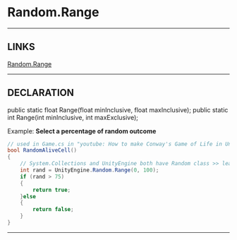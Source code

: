 # Random.Range


---


## LINKS

[Random.Range](https://docs.unity3d.com/ScriptReference/Random.Range.html)



---



## DECLARATION

public static float Range(float minInclusive, float maxInclusive);
public static int   Range(int minInclusive, int maxExclusive); 


Example: **Select a percentage of random outcome**
```cs
// used in Game.cs in "youtube: How to make Conway's Game of Life in Unity - Part 2 - Cells"
bool RandomAliveCell()
{
    // System.Collections and UnityEngine both have Random class >> leads to ambigous space error
    int rand = UnityEngine.Random.Range(0, 100);
    if (rand > 75)
    {
        return true;
    }else
    {
        return false;
    }
}
```



---


